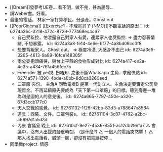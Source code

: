 - [[Dream]]發夢考UE卷...  看不明，做不完，甚為屈辱...
- 讀Weber書。好看。
- 最後的電話。 林家一家打算移民。分遺產。Ghost out.
- [[PoorCinema]]  [[Exercise1 - 不理哥哥了 (NMC)]]不聽電話的原因：
  id:: 6274a36c-3218-472c-8729-777468ec4c67
	- 自己受監控，怕泄露自己對家人有愛，連累家人也受監控.  => 盡力忍著情緒, 不想暴露。
	  id:: 6274a3a8-fe14-4e6e-bf77-4a8bd06cc0f8
	- 想要背叛家人。Ghost out。 => 極度冷漠,  大感身不由己
	  id:: 6274a3e9-3265-4813-9a89-16fce148305f
	- 兩公婆抱頭痛哭，與台上平靜的食物形成對比
	  id:: 6274a417-ee2a-4c35-a434-76fa456fee7b
	- Freerider 被 pei視. 扮唔知.   之後不斷Whatsapp 主角.. 求他快點
	  id:: 6274a571-1390-4bde-a0bb-8d8ca0260eed
	- 口罩廠 夾份。  主角A 同致電者B  是第一代創立人。主角決定要賣走公司變現資金。不再延續原先要成為「天下第一口罩廠」的目標。聽到旁邊一堆為利是圖的人的意見後。
	  id:: 6274a665-7797-450e-a320-67d3ccb177c0
	- 天人交戰的感覺。
	  id:: 62761132-1f28-42bb-83d3-a788647e8584
	- 道具：西裝、文件。口罩包裝s。
	  id:: 62761104-3c87-4762-a2bc-a6897d1a5d3d
	- 內景 會議室 晚上
	  id:: 627610cf-9e27-4536-9551-ac12db29efa7
	  △ 會議中，沒有人出聲的凝重時刻。 (是什麼?)
	  △ 一個人的電話突然響！
	  △ 那人找出電話看，眉頭一皺，卻沒有把電話按停...
- 同學做project. 情感